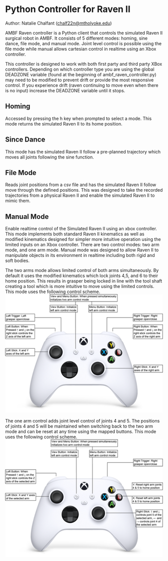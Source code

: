 # Python Controller for Raven II
Author: Natalie Chalfant (chalf22n@mtholyoke.edu)

AMBF Raven controller is a Python client that controls the simulated Raven II surgical robot in AMBF. 
It consists of 5 different modes: homing, sine dance, file mode, and manual mode. Joint level control 
is possible using the file mode while manual allows cartesian control in realtime using an Xbox controller.

This controller is designed to work with both first party and third party XBox controllers. Depending on which
controller type you are using the global DEADZONE variable (found at the beginning of ambf_raven_controller.py) 
may need to be modified to prevent drift or provide the most responsive control. If you experience drift (raven
continuing to move even when there is no input) increase the DEADZONE variable until it stops.

## Homing
Accessed by pressing the h key when prompted to select a mode. This mode returns the simulated Raven II
to its home position.

## Since Dance
This mode has the simulated Raven II follow a pre-planned trajectory which moves all joints following 
the sine function.

## File Mode
Reads joint positions from a csv file and has the simulated Raven II follow move through the 
defined positions. This was designed to take the recorded trajectories from a physical Raven II and 
enable the simulated Raven II to mimic them. 

## Manual Mode
Enable realtime control of the Simulated Raven II using an xbox controller. This mode implements both
standard Raven II kinematics as well as modified kinematics designed for simpler more intuitive operation
using the limited inputs on an Xbox controller. There are two control modes: two arm mode, and one arm mode.
Manual mode was designed to allow Raven II to manipulate objects in its environment in realtime including 
both rigid and soft bodies.

The two arms mode allows limited control of both arms simultaneously. By default it uses the modified 
kinematics which lock joints 4,5, and 6 to their home position. This results in grasper being locked in 
line with the tool shaft creating a tool which is more intuitive to move using the limited controls. 
This mode uses the following control scheme.
<img src="images/two_arm_scheme.png" width="700" alt="two arm scheme"/>

The one arm control adds joint level control of joints 4 and 5. The positions of joints 4 and 5 will be
maintained when switching back to the two arm mode and can be reset at any time using the mapped buttons.
This mode uses the following control scheme.
<img src="images/one_arm_scheme.png" width="700" alt="one arm scheme"/>
